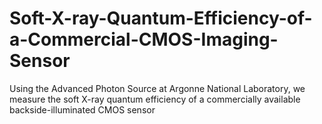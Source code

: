 # Soft-X-ray-Quantum-Efficiency-of-a-Commercial-CMOS-Imaging-Sensor
Using the Advanced Photon Source at Argonne National Laboratory, we measure the soft X-ray quantum efficiency of a commercially available backside-illuminated CMOS sensor
